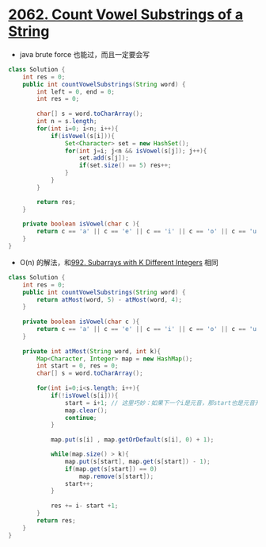# [2062. Count Vowel Substrings of a String](https://leetcode.com/problems/count-vowel-substrings-of-a-string/)

* java brute force 也能过，而且一定要会写

```java
class Solution {
    int res = 0;
    public int countVowelSubstrings(String word) {
        int left = 0, end = 0;
        int res = 0;
        
        char[] s = word.toCharArray();
        int n = s.length;
        for(int i=0; i<n; i++){
            if(isVowel(s[i])){
                Set<Character> set = new HashSet();
                for(int j=i; j<n && isVowel(s[j]); j++){
                    set.add(s[j]);
                    if(set.size() == 5) res++;
                }
            }
        }

        return res;   
    }
    
    private boolean isVowel(char c ){
        return c == 'a' || c == 'e' || c == 'i' || c == 'o' || c == 'u';
    }
}

```

* O(n) 的解法，和[992. Subarrays with K Different Integers](https://leetcode.com/problems/subarrays-with-k-different-integers/) 相同

```java
class Solution {
    int res = 0;
    public int countVowelSubstrings(String word) {
        return atMost(word, 5) - atMost(word, 4);
    }
    
    private boolean isVowel(char c ){
        return c == 'a' || c == 'e' || c == 'i' || c == 'o' || c == 'u';
    }
    
    private int atMost(String word, int k){
        Map<Character, Integer> map = new HashMap();
        int start = 0, res = 0;
        char[] s = word.toCharArray();
        
        for(int i=0;i<s.length; i++){
            if(!isVowel(s[i])){
                start = i+1; // 这里巧妙：如果下一个i是元音，那start也是元音开始
                map.clear();
                continue;
            }
            
            map.put(s[i] , map.getOrDefault(s[i], 0) + 1);

            while(map.size() > k){
                map.put(s[start], map.get(s[start]) - 1);
                if(map.get(s[start]) == 0)
                    map.remove(s[start]);
                start++;
            }
            
            res += i- start +1;
        }
        return res;
    }
}

```
